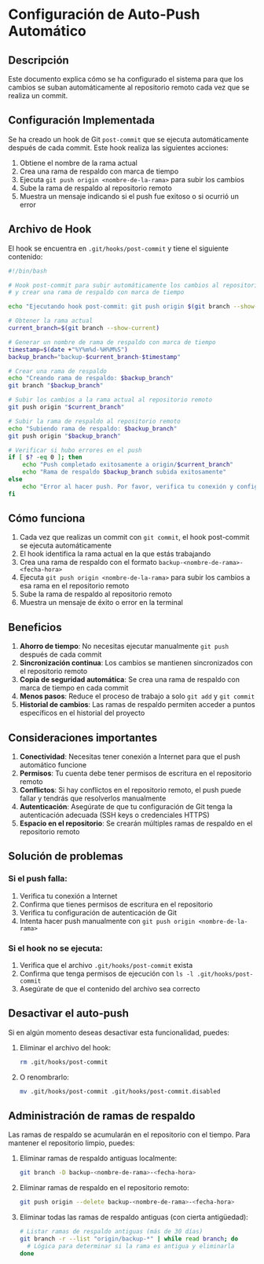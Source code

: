 # Configuración de Auto-Push Automático

## Descripción

Este documento explica cómo se ha configurado el sistema para que los cambios se suban automáticamente al repositorio remoto cada vez que se realiza un commit.

## Configuración Implementada

Se ha creado un hook de Git `post-commit` que se ejecuta automáticamente después de cada commit. Este hook realiza las siguientes acciones:

1. Obtiene el nombre de la rama actual
2. Crea una rama de respaldo con marca de tiempo
3. Ejecuta `git push origin <nombre-de-la-rama>` para subir los cambios
4. Sube la rama de respaldo al repositorio remoto
5. Muestra un mensaje indicando si el push fue exitoso o si ocurrió un error

## Archivo de Hook

El hook se encuentra en `.git/hooks/post-commit` y tiene el siguiente contenido:

```bash
#!/bin/bash

# Hook post-commit para subir automáticamente los cambios al repositorio remoto
# y crear una rama de respaldo con marca de tiempo

echo "Ejecutando hook post-commit: git push origin $(git branch --show-current)"

# Obtener la rama actual
current_branch=$(git branch --show-current)

# Generar un nombre de rama de respaldo con marca de tiempo
timestamp=$(date +"%Y%m%d-%H%M%S")
backup_branch="backup-$current_branch-$timestamp"

# Crear una rama de respaldo
echo "Creando rama de respaldo: $backup_branch"
git branch "$backup_branch"

# Subir los cambios a la rama actual al repositorio remoto
git push origin "$current_branch"

# Subir la rama de respaldo al repositorio remoto
echo "Subiendo rama de respaldo: $backup_branch"
git push origin "$backup_branch"

# Verificar si hubo errores en el push
if [ $? -eq 0 ]; then
    echo "Push completado exitosamente a origin/$current_branch"
    echo "Rama de respaldo $backup_branch subida exitosamente"
else
    echo "Error al hacer push. Por favor, verifica tu conexión y configuración de Git."
fi
```

## Cómo funciona

1. Cada vez que realizas un commit con `git commit`, el hook post-commit se ejecuta automáticamente
2. El hook identifica la rama actual en la que estás trabajando
3. Crea una rama de respaldo con el formato `backup-<nombre-de-rama>-<fecha-hora>`
4. Ejecuta `git push origin <nombre-de-la-rama>` para subir los cambios a esa rama en el repositorio remoto
5. Sube la rama de respaldo al repositorio remoto
6. Muestra un mensaje de éxito o error en la terminal

## Beneficios

1. **Ahorro de tiempo**: No necesitas ejecutar manualmente `git push` después de cada commit
2. **Sincronización continua**: Los cambios se mantienen sincronizados con el repositorio remoto
3. **Copia de seguridad automática**: Se crea una rama de respaldo con marca de tiempo en cada commit
4. **Menos pasos**: Reduce el proceso de trabajo a solo `git add` y `git commit`
5. **Historial de cambios**: Las ramas de respaldo permiten acceder a puntos específicos en el historial del proyecto

## Consideraciones importantes

1. **Conectividad**: Necesitas tener conexión a Internet para que el push automático funcione
2. **Permisos**: Tu cuenta debe tener permisos de escritura en el repositorio remoto
3. **Conflictos**: Si hay conflictos en el repositorio remoto, el push puede fallar y tendrás que resolverlos manualmente
4. **Autenticación**: Asegúrate de que tu configuración de Git tenga la autenticación adecuada (SSH keys o credenciales HTTPS)
5. **Espacio en el repositorio**: Se crearán múltiples ramas de respaldo en el repositorio remoto

## Solución de problemas

### Si el push falla:
1. Verifica tu conexión a Internet
2. Confirma que tienes permisos de escritura en el repositorio
3. Verifica tu configuración de autenticación de Git
4. Intenta hacer push manualmente con `git push origin <nombre-de-la-rama>`

### Si el hook no se ejecuta:
1. Verifica que el archivo `.git/hooks/post-commit` exista
2. Confirma que tenga permisos de ejecución con `ls -l .git/hooks/post-commit`
3. Asegúrate de que el contenido del archivo sea correcto

## Desactivar el auto-push

Si en algún momento deseas desactivar esta funcionalidad, puedes:

1. Eliminar el archivo del hook:
   ```bash
   rm .git/hooks/post-commit
   ```

2. O renombrarlo:
   ```bash
   mv .git/hooks/post-commit .git/hooks/post-commit.disabled
   ```

## Administración de ramas de respaldo

Las ramas de respaldo se acumularán en el repositorio con el tiempo. Para mantener el repositorio limpio, puedes:

1. Eliminar ramas de respaldo antiguas localmente:
   ```bash
   git branch -D backup-<nombre-de-rama>-<fecha-hora>
   ```

2. Eliminar ramas de respaldo en el repositorio remoto:
   ```bash
   git push origin --delete backup-<nombre-de-rama>-<fecha-hora>
   ```

3. Eliminar todas las ramas de respaldo antiguas (con cierta antigüedad):
   ```bash
   # Listar ramas de respaldo antiguas (más de 30 días)
   git branch -r --list "origin/backup-*" | while read branch; do
     # Lógica para determinar si la rama es antigua y eliminarla
   done
   ```